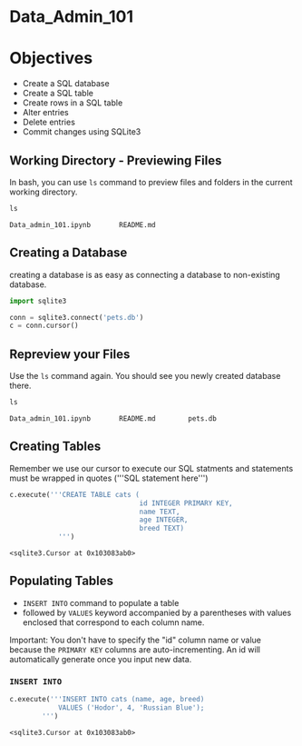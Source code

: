 # Data_Admin_101

# Objectives
- Create a SQL database 
- Create a SQL table 
- Create rows in a SQL table 
- Alter entries 
- Delete entries 
- Commit changes using SQLite3

## Working Directory - Previewing Files
In bash, you can use `ls` command to preview files and folders in the current working directory. 

```python
ls
```

    Data_admin_101.ipynb       README.md 

## Creating a Database
creating a database is as easy as connecting a database to non-existing database. 

```python
import sqlite3

conn = sqlite3.connect('pets.db')
c = conn.cursor()
```

## Repreview your Files 
Use the `ls` command again. You should see you newly created database there.

```python
ls
```
    Data_admin_101.ipynb       README.md        pets.db
    
## Creating Tables 
Remember we use our cursor to execute our SQL statments and statements must be wrapped in quotes ('''SQL statement here''') 

```python
c.execute('''CREATE TABLE cats (
                                id INTEGER PRIMARY KEY, 
                                name TEXT,
                                age INTEGER,
                                breed TEXT)
            ''')
```
    <sqlite3.Cursor at 0x103083ab0>
    
## Populating Tables 
- `INSERT INTO` command to populate a table
- followed by `VALUES` keyword accompanied by a parentheses with values enclosed that correspond to each column name. 

Important: You don't have to specify the "id" column name or value because the `PRIMARY KEY` columns are auto-incrementing. An id will automatically generate once you input new data. 

### `INSERT INTO`
```python
c.execute('''INSERT INTO cats (name, age, breed)
            VALUES ('Hodor', 4, 'Russian Blue');
        ''')
```
    <sqlite3.Cursor at 0x103083ab0>
